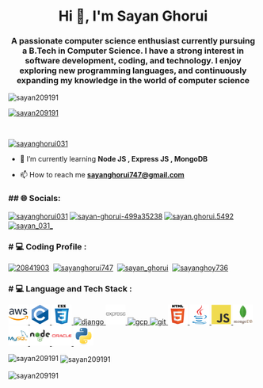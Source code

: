 <h1 align="center">Hi 👋, I'm Sayan Ghorui</h1>
<h3 align="center">A passionate computer science enthusiast currently pursuing a B.Tech in Computer Science. I have a strong interest in software development, coding, and technology. I enjoy exploring new programming languages, and continuously expanding my knowledge in the world of computer science</h3>

<p align="left"> <img src="https://komarev.com/ghpvc/?username=sayan209191&label=Profile%20views&color=0e75b6&style=flat" alt="sayan209191" /> </p>

<p align="left"> <a href="https://github.com/ryo-ma/github-profile-trophy"><img src="https://github-profile-trophy.vercel.app/?username=sayan209191" alt="sayan209191" /></a> </p> <br/>

<p align="left"> <a href="https://twitter.com/sayanghorui031" target="blank"><img src="https://img.shields.io/twitter/follow/sayanghorui031?logo=twitter&style=for-the-badge" alt="sayanghorui031" /></a> </p>

- 🌱 I’m currently learning **Node JS , Express JS , MongoDB**

- 📫 How to reach me **sayanghorui747@gmail.com**

<h3 align="left">## 🌐 Socials:</h3>
<p align="left">
<a href="https://twitter.com/sayanghorui031" target="blank"><img align="center" src="https://raw.githubusercontent.com/rahuldkjain/github-profile-readme-generator/master/src/images/icons/Social/twitter.svg" alt="sayanghorui031" height="30" width="40" /></a>
<a href="https://linkedin.com/in/sayan-ghorui-499a35238" target="blank"><img align="center" src="https://raw.githubusercontent.com/rahuldkjain/github-profile-readme-generator/master/src/images/icons/Social/linked-in-alt.svg" alt="sayan-ghorui-499a35238" height="30" width="40" /></a>
<a href="https://fb.com/sayan.ghorui.5492" target="blank"><img align="center" src="https://raw.githubusercontent.com/rahuldkjain/github-profile-readme-generator/master/src/images/icons/Social/facebook.svg" alt="sayan.ghorui.5492" height="30" width="40" /></a>
<a href="https://instagram.com/sayan_031_" target="blank"><img align="center" src="https://raw.githubusercontent.com/rahuldkjain/github-profile-readme-generator/master/src/images/icons/Social/instagram.svg" alt="sayan_031_" height="30" width="40" /></a>
<br/>
<h3 align="left"># 💻 Coding Profile : </h3>
<a href="https://stackoverflow.com/users/20841903" target="blank"><img align="center" src="https://raw.githubusercontent.com/rahuldkjain/github-profile-readme-generator/master/src/images/icons/Social/stack-overflow.svg" alt="20841903" height="30" width="40" /></a>&nbsp;
<a href="https://www.hackerrank.com/sayanghorui747" target="blank"><img align="center" src="https://raw.githubusercontent.com/rahuldkjain/github-profile-readme-generator/master/src/images/icons/Social/hackerrank.svg" alt="sayanghorui747" height="30" width="40" /></a>&nbsp;
<a href="https://www.leetcode.com/sayan_ghorui" target="blank"><img align="center" src="https://raw.githubusercontent.com/rahuldkjain/github-profile-readme-generator/master/src/images/icons/Social/leet-code.svg" alt="sayan_ghorui" height="30" width="40" /></a>&nbsp;
<a href="https://auth.geeksforgeeks.org/user/sayanghoy736" target="blank"><img align="center" src="https://raw.githubusercontent.com/rahuldkjain/github-profile-readme-generator/master/src/images/icons/Social/geeks-for-geeks.svg" alt="sayanghoy736" height="30" width="40" /></a>&nbsp;
</p>

<h3 align="left"># 💻 Language and Tech Stack : </h3>
<p align="left"> <a href="https://aws.amazon.com" target="_blank" rel="noreferrer"> <img src="https://raw.githubusercontent.com/devicons/devicon/master/icons/amazonwebservices/amazonwebservices-original-wordmark.svg" alt="aws" width="40" height="40"/> </a>   <a href="https://www.cprogramming.com/" target="_blank" rel="noreferrer"> <img src="https://raw.githubusercontent.com/devicons/devicon/master/icons/c/c-original.svg" alt="c" width="40" height="40"/> </a>   <a href="https://www.w3schools.com/css/" target="_blank" rel="noreferrer"> <img src="https://raw.githubusercontent.com/devicons/devicon/master/icons/css3/css3-original-wordmark.svg" alt="css3" width="40" height="40"/> </a>   <a href="https://www.djangoproject.com/" target="_blank" rel="noreferrer"> <img src="https://cdn.worldvectorlogo.com/logos/django.svg" alt="django" width="40" height="40"/> </a>   <a href="https://expressjs.com" target="_blank" rel="noreferrer"> <img src="https://raw.githubusercontent.com/devicons/devicon/master/icons/express/express-original-wordmark.svg" alt="express" width="40" height="40"/> </a>   <a href="https://cloud.google.com" target="_blank" rel="noreferrer"> <img src="https://www.vectorlogo.zone/logos/google_cloud/google_cloud-icon.svg" alt="gcp" width="40" height="40"/> </a>   <a href="https://git-scm.com/" target="_blank" rel="noreferrer"> <img src="https://www.vectorlogo.zone/logos/git-scm/git-scm-icon.svg" alt="git" width="40" height="40"/> </a> <a href="https://www.w3.org/html/" target="_blank" rel="noreferrer"> <img src="https://raw.githubusercontent.com/devicons/devicon/master/icons/html5/html5-original-wordmark.svg" alt="html5" width="40" height="40"/> </a>   <a href="https://www.java.com" target="_blank" rel="noreferrer"> <img src="https://raw.githubusercontent.com/devicons/devicon/master/icons/java/java-original.svg" alt="java" width="40" height="40"/> </a>   <a href="https://developer.mozilla.org/en-US/docs/Web/JavaScript" target="_blank" rel="noreferrer"> <img src="https://raw.githubusercontent.com/devicons/devicon/master/icons/javascript/javascript-original.svg" alt="javascript" width="40" height="40"/> </a>   <a href="https://www.mongodb.com/" target="_blank" rel="noreferrer"> <img src="https://raw.githubusercontent.com/devicons/devicon/master/icons/mongodb/mongodb-original-wordmark.svg" alt="mongodb" width="40" height="40"/> </a> <a href="https://www.mysql.com/" target="_blank" rel="noreferrer"> <img src="https://raw.githubusercontent.com/devicons/devicon/master/icons/mysql/mysql-original-wordmark.svg" alt="mysql" width="40" height="40"/> </a>   <a href="https://nodejs.org" target="_blank" rel="noreferrer"> <img src="https://raw.githubusercontent.com/devicons/devicon/master/icons/nodejs/nodejs-original-wordmark.svg" alt="nodejs" width="40" height="40"/> </a>   <a href="https://www.oracle.com/" target="_blank" rel="noreferrer"> <img src="https://raw.githubusercontent.com/devicons/devicon/master/icons/oracle/oracle-original.svg" alt="oracle" width="40" height="40"/> </a>   <a href="https://www.python.org" target="_blank" rel="noreferrer"> <img src="https://raw.githubusercontent.com/devicons/devicon/master/icons/python/python-original.svg" alt="python" width="40" height="40"/> </a> </p>

<p><img align="left" src="https://github-readme-stats.vercel.app/api/top-langs?username=sayan209191&show_icons=true&locale=en&layout=compact" alt="sayan209191" /></p>

<p>&nbsp;<img align="center" src="https://github-readme-stats.vercel.app/api?username=sayan209191&show_icons=true&locale=en" alt="sayan209191" /></p>

<p><img align="center" src="https://github-readme-streak-stats.herokuapp.com/?user=sayan209191&" alt="sayan209191" /></p>
